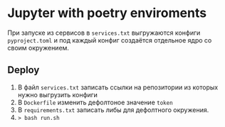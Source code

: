 # Jupyter with poetry enviroments

При запуске из сервисов в `services.txt` выгружаются конфиги `pyproject.toml` и под каждый конфиг создаётся отдельное ядро со своим окружением.

## Deploy
1. В файл `services.txt` записать ссылки на репозитории из которых нужно выгрузить конфиги
2. В `Dockerfile` изменить дефолтоное значение `token`
3. В `requirements.txt` записать либы для дефолтного окружения.
4. `> bash run.sh`
